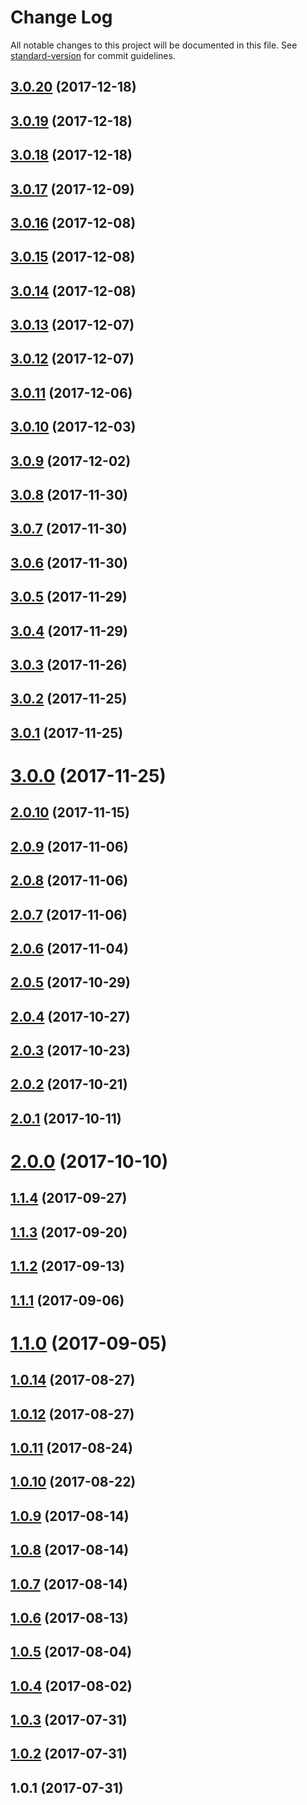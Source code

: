 # Change Log

All notable changes to this project will be documented in this file. See [standard-version](https://github.com/conventional-changelog/standard-version) for commit guidelines.

<a name="3.0.20"></a>
## [3.0.20](https://github.com/zerkalica/lom_atom/compare/v3.0.19...v3.0.20) (2017-12-18)



<a name="3.0.19"></a>
## [3.0.19](https://github.com/zerkalica/lom_atom/compare/v3.0.18...v3.0.19) (2017-12-18)



<a name="3.0.18"></a>
## [3.0.18](https://github.com/zerkalica/lom_atom/compare/v3.0.17...v3.0.18) (2017-12-18)



<a name="3.0.17"></a>
## [3.0.17](https://github.com/zerkalica/lom_atom/compare/v3.0.16...v3.0.17) (2017-12-09)



<a name="3.0.16"></a>
## [3.0.16](https://github.com/zerkalica/lom_atom/compare/v3.0.15...v3.0.16) (2017-12-08)



<a name="3.0.15"></a>
## [3.0.15](https://github.com/zerkalica/lom_atom/compare/v3.0.14...v3.0.15) (2017-12-08)



<a name="3.0.14"></a>
## [3.0.14](https://github.com/zerkalica/lom_atom/compare/v3.0.13...v3.0.14) (2017-12-08)



<a name="3.0.13"></a>
## [3.0.13](https://github.com/zerkalica/lom_atom/compare/v3.0.12...v3.0.13) (2017-12-07)



<a name="3.0.12"></a>
## [3.0.12](https://github.com/zerkalica/lom_atom/compare/v3.0.11...v3.0.12) (2017-12-07)



<a name="3.0.11"></a>
## [3.0.11](https://github.com/zerkalica/lom_atom/compare/v3.0.10...v3.0.11) (2017-12-06)



<a name="3.0.10"></a>
## [3.0.10](https://github.com/zerkalica/lom_atom/compare/v3.0.9...v3.0.10) (2017-12-03)



<a name="3.0.9"></a>
## [3.0.9](https://github.com/zerkalica/lom_atom/compare/v3.0.8...v3.0.9) (2017-12-02)



<a name="3.0.8"></a>
## [3.0.8](https://github.com/zerkalica/lom_atom/compare/v3.0.7...v3.0.8) (2017-11-30)



<a name="3.0.7"></a>
## [3.0.7](https://github.com/zerkalica/lom_atom/compare/v3.0.6...v3.0.7) (2017-11-30)



<a name="3.0.6"></a>
## [3.0.6](https://github.com/zerkalica/lom_atom/compare/v3.0.5...v3.0.6) (2017-11-30)



<a name="3.0.5"></a>
## [3.0.5](https://github.com/zerkalica/lom_atom/compare/v3.0.4...v3.0.5) (2017-11-29)



<a name="3.0.4"></a>
## [3.0.4](https://github.com/zerkalica/lom_atom/compare/v3.0.3...v3.0.4) (2017-11-29)



<a name="3.0.3"></a>
## [3.0.3](https://github.com/zerkalica/lom_atom/compare/v3.0.2...v3.0.3) (2017-11-26)



<a name="3.0.2"></a>
## [3.0.2](https://github.com/zerkalica/lom_atom/compare/v3.0.1...v3.0.2) (2017-11-25)



<a name="3.0.1"></a>
## [3.0.1](https://github.com/zerkalica/lom_atom/compare/v3.0.0...v3.0.1) (2017-11-25)



<a name="3.0.0"></a>
# [3.0.0](https://github.com/zerkalica/lom_atom/compare/v2.0.10...v3.0.0) (2017-11-25)



<a name="2.0.10"></a>
## [2.0.10](https://github.com/zerkalica/lom_atom/compare/v2.0.9...v2.0.10) (2017-11-15)



<a name="2.0.9"></a>
## [2.0.9](https://github.com/zerkalica/lom_atom/compare/v2.0.8...v2.0.9) (2017-11-06)



<a name="2.0.8"></a>
## [2.0.8](https://github.com/zerkalica/lom_atom/compare/v2.0.7...v2.0.8) (2017-11-06)



<a name="2.0.7"></a>
## [2.0.7](https://github.com/zerkalica/lom_atom/compare/v2.0.6...v2.0.7) (2017-11-06)



<a name="2.0.6"></a>
## [2.0.6](https://github.com/zerkalica/lom_atom/compare/v2.0.5...v2.0.6) (2017-11-04)



<a name="2.0.5"></a>
## [2.0.5](https://github.com/zerkalica/lom_atom/compare/v2.0.4...v2.0.5) (2017-10-29)



<a name="2.0.4"></a>
## [2.0.4](https://github.com/zerkalica/lom_atom/compare/v2.0.3...v2.0.4) (2017-10-27)



<a name="2.0.3"></a>
## [2.0.3](https://github.com/zerkalica/lom_atom/compare/v2.0.2...v2.0.3) (2017-10-23)



<a name="2.0.2"></a>
## [2.0.2](https://github.com/zerkalica/lom_atom/compare/v2.0.1...v2.0.2) (2017-10-21)



<a name="2.0.1"></a>
## [2.0.1](https://github.com/zerkalica/lom_atom/compare/v2.0.0...v2.0.1) (2017-10-11)



<a name="2.0.0"></a>
# [2.0.0](https://github.com/zerkalica/lom_atom/compare/v1.1.4...v2.0.0) (2017-10-10)



<a name="1.1.4"></a>
## [1.1.4](https://github.com/zerkalica/lom_atom/compare/v1.1.3...v1.1.4) (2017-09-27)



<a name="1.1.3"></a>
## [1.1.3](https://github.com/zerkalica/lom_atom/compare/v1.1.2...v1.1.3) (2017-09-20)



<a name="1.1.2"></a>
## [1.1.2](https://github.com/zerkalica/lom_atom/compare/v1.1.1...v1.1.2) (2017-09-13)



<a name="1.1.1"></a>
## [1.1.1](https://github.com/zerkalica/lom_atom/compare/v1.1.0...v1.1.1) (2017-09-06)



<a name="1.1.0"></a>
# [1.1.0](https://github.com/zerkalica/lom_atom/compare/v1.0.14...v1.1.0) (2017-09-05)



<a name="1.0.14"></a>
## [1.0.14](https://github.com/zerkalica/lom_atom/compare/v1.0.13...v1.0.14) (2017-08-27)



<a name="1.0.12"></a>
## [1.0.12](https://github.com/zerkalica/lom_atom/compare/v1.0.11...v1.0.12) (2017-08-27)



<a name="1.0.11"></a>
## [1.0.11](https://github.com/zerkalica/lom_atom/compare/v1.0.10...v1.0.11) (2017-08-24)



<a name="1.0.10"></a>
## [1.0.10](https://github.com/zerkalica/lom_atom/compare/v1.0.9...v1.0.10) (2017-08-22)



<a name="1.0.9"></a>
## [1.0.9](https://github.com/zerkalica/lom_atom/compare/v1.0.8...v1.0.9) (2017-08-14)



<a name="1.0.8"></a>
## [1.0.8](https://github.com/zerkalica/lom_atom/compare/v1.0.7...v1.0.8) (2017-08-14)



<a name="1.0.7"></a>
## [1.0.7](https://github.com/zerkalica/lom_atom/compare/v1.0.6...v1.0.7) (2017-08-14)



<a name="1.0.6"></a>
## [1.0.6](https://github.com/zerkalica/lom_atom/compare/v1.0.5...v1.0.6) (2017-08-13)



<a name="1.0.5"></a>
## [1.0.5](https://github.com/zerkalica/lom_atom/compare/v1.0.4...v1.0.5) (2017-08-04)



<a name="1.0.4"></a>
## [1.0.4](https://github.com/zerkalica/lom_atom/compare/v1.0.3...v1.0.4) (2017-08-02)



<a name="1.0.3"></a>
## [1.0.3](https://github.com/zerkalica/lom_atom/compare/v1.0.2...v1.0.3) (2017-07-31)



<a name="1.0.2"></a>
## [1.0.2](https://github.com/zerkalica/lom_atom/compare/v1.0.1...v1.0.2) (2017-07-31)



<a name="1.0.1"></a>
## 1.0.1 (2017-07-31)
